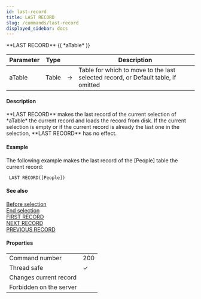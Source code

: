 ```yaml
---
id: last-record
title: LAST RECORD
slug: /commands/last-record
displayed_sidebar: docs
---
```


<!--REF #_command_.LAST RECORD.Syntax-->**LAST RECORD** {( *aTable* )}<!-- END REF-->
<!--REF #_command_.LAST RECORD.Params-->
| Parameter | Type |  | Description |
| --- | --- | --- | --- |
| aTable | Table | &#8594;  | Table for which to move to the last selected record, or Default table, if omitted |

<!-- END REF-->

#### Description 

<!--REF #_command_.LAST RECORD.Summary-->**LAST RECORD** makes the last record of the current selection of *aTable* the current record and loads the record from disk.<!-- END REF--> If the current selection is empty or if the current record is already the last one in the selection, **LAST RECORD** has no effect.

#### Example 

The following example makes the last record of the \[People\] table the current record:

```4d
 LAST RECORD([People])
```

#### See also 

[Before selection](before-selection.md)  
[End selection](end-selection.md)  
[FIRST RECORD](first-record.md)  
[NEXT RECORD](next-record.md)  
[PREVIOUS RECORD](previous-record.md)  

#### Properties
|  |  |
| --- | --- |
| Command number | 200 |
| Thread safe | &check; |
| Changes current record ||
| Forbidden on the server ||


